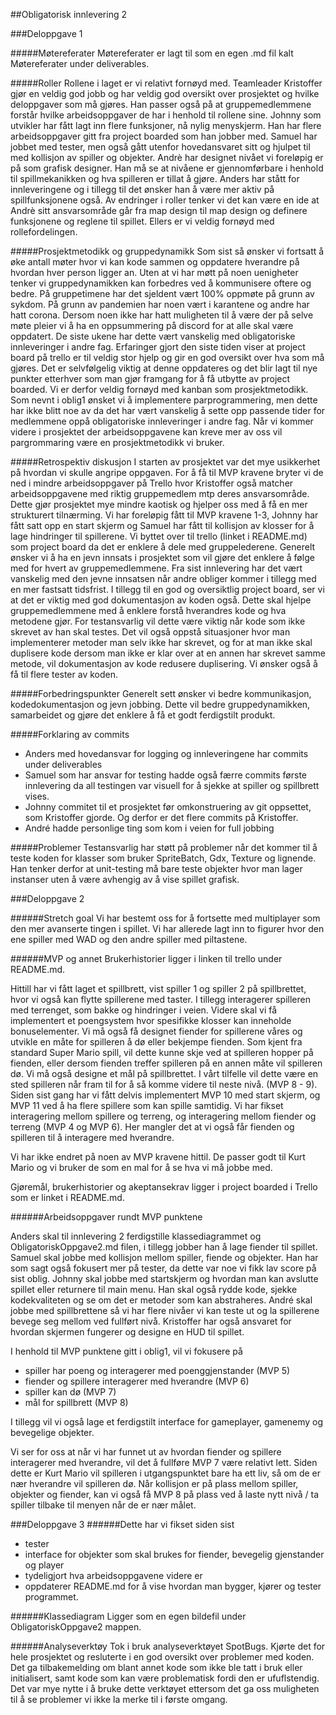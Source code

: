 ##Obligatorisk innlevering 2

###Deloppgave 1

#####Møtereferater
Møtereferater er lagt til som en egen .md fil kalt Møtereferater under deliverables.

#####Roller
Rollene i laget er vi relativt fornøyd med. Teamleader Kristoffer gjør en veldig god jobb og har veldig god oversikt over prosjektet og hvilke deloppgaver som må gjøres. Han passer også på at gruppemedlemmene forstår hvilke arbeidsoppgaver de har i henhold til rollene sine. Johnny som utvikler har fått lagt inn flere funksjoner, nå nylig menyskjerm. Han har flere arbeidsoppgaver gitt fra project boarded som han jobber med. Samuel har jobbet med tester, men også gått utenfor hovedansvaret sitt og hjulpet til med kollisjon av spiller og objekter. Andrè har designet nivået vi foreløpig er på som grafisk designer. Han må se at nivåene er gjennomførbare i henhold til spillmekanikken og hva spilleren er tillat å gjøre. Anders har stått for innleveringene og i tillegg til det ønsker han å være mer aktiv på spillfunksjonene også. Av endringer i roller tenker vi det kan være en ide at Andrè sitt ansvarsområde går fra map design til map design og definere funksjonene og reglene til spillet. Ellers er vi veldig fornøyd med rollefordelingen.

#####Prosjektmetodikk og gruppedynamikk
Som sist så ønsker vi fortsatt å øke antall møter hvor vi kan kode sammen og oppdatere hverandre på hvordan hver person ligger an. Uten at vi har møtt på noen uenigheter tenker vi gruppedynamikken kan forbedres ved å kommunisere oftere og bedre. På gruppetimene har det sjeldent vært 100% oppmøte på grunn av sykdom. På grunn av pandemien har noen vært i karantene og andre har hatt corona. Dersom noen ikke har hatt muligheten til å være der på selve møte pleier vi å ha en oppsummering på discord for at alle skal være oppdatert.
De siste ukene har dette vært vanskelig med obligatoriske innleveringer i andre fag. Erfaringer gjort den siste tiden viser at project board på trello er til veldig stor hjelp og gir en god oversikt over hva som må gjøres. Det er selvfølgelig viktig at denne oppdateres og det blir lagt til nye punkter etterhver som man gjør framgang for å få utbytte av project boarded. Vi er derfor veldig fornøyd med kanban som prosjektmetodikk. Som nevnt i oblig1 ønsket vi å implementere parprogrammering, men dette har ikke blitt noe av da det har vært vanskelig å sette opp passende tider for medlemmene oppå obligatoriske innleveringer i andre fag. Når vi kommer videre i prosjektet der arbeidsoppgavene kan kreve mer av oss vil pargrommaring være en prosjektmetodikk vi bruker.


#####Retrospektiv diskusjon
I starten av prosjektet var det mye usikkerhet på hvordan vi skulle angripe oppgaven. 
For å få til MVP kravene bryter vi de ned i mindre arbeidsoppgaver på Trello 
hvor Kristoffer også matcher arbeidsoppgavene med riktig gruppemedlem mtp 
deres ansvarsområde. Dette gjør prosjektet mye mindre kaotisk og hjelper oss med å 
få en mer strukturert tilnærming.
Vi har foreløpig fått til MVP kravene 1-3, Johnny har fått satt 
opp en start skjerm og Samuel har fått til kollisjon av klosser for å lage 
hindringer til spillerene. Vi byttet over til trello (linket i README.md) som project 
board da det er enklere å dele med gruppelederene. Generelt ønsker vi å ha en jevn innsats 
i prosjektet som vil gjøre det enklere å følge med for hvert av gruppemedlemmene. 
Fra sist innlevering har det vært vanskelig med den jevne innsatsen når andre obliger 
kommer i tillegg med en mer fastsatt tidsfrist. I tillegg til en god og oversiktlig project board, 
ser vi at det er viktig med god dokumentasjon av koden også. Dette skal hjelpe gruppemedlemmene 
med å enklere forstå hverandres kode og hva metodene gjør. For testansvarlig vil dette være 
viktig når kode som ikke skrevet av han skal testes. Det vil også oppstå situasjoner hvor man 
implementerer metoder man selv ikke har skrevet, og for at man ikke skal duplisere kode dersom man ikke 
er klar over at en annen har skrevet samme metode, vil dokumentasjon av kode redusere duplisering.
Vi ønsker også å få til flere tester av koden.

#####Forbedringspunkter
Generelt sett ønsker vi bedre kommunikasjon, kodedokumentasjon og jevn jobbing. Dette vil bedre gruppedynamikken, samarbeidet og gjøre det enklere å få et godt ferdigstilt produkt.

#####Forklaring av commits
- Anders med hovedansvar for logging og innleveringene har commits under deliverables
- Samuel som har ansvar for testing hadde også færre commits første innlevering da all testingen var visuell for å sjekke at spiller og spillbrett vises.
- Johnny commitet til et prosjektet før omkonstruering av git oppsettet, som Kristoffer gjorde. Og derfor er det flere commits på Kristoffer.
- André hadde personlige ting som kom i veien for full jobbing

#####Problemer
Testansvarlig har støtt på problemer når det kommer til å teste koden for klasser som bruker SpriteBatch, Gdx, Texture og lignende. Han tenker derfor at unit-testing må bare teste objekter hvor man lager instanser uten å være avhengig av å vise spillet grafisk.


###Deloppgave 2

######Stretch goal
Vi har bestemt oss for å fortsette med multiplayer som den mer avanserte tingen i spillet. 
Vi har allerede lagt inn to figurer hvor den ene spiller med WAD og den andre spiller med piltastene.

######MVP og annet
Brukerhistorier ligger i linken til trello under README.md.

Hittill har vi fått laget et spillbrett, vist spiller 1 og spiller 2 på spillbrettet, hvor vi også kan flytte spillerene med taster. 
I tillegg interagerer spilleren med terrenget, som bakke og hindringer i veien. Videre skal vi få implementert et poengsystem hvor spesifikke 
klosser kan inneholde bonuselementer. Vi må også få designet fiender for spillerene våres og utvikle en måte for spilleren å dø eller bekjempe fienden. 
Som kjent fra standard Super Mario spill, vil dette kunne skje ved at spilleren hopper på fienden, eller dersom fienden treffer spilleren på en 
annen måte vil spilleren dø. Vi må også designe et mål på spillbrettet. I vårt tilfelle vil dette være en sted spilleren når fram til for å så komme videre til neste nivå. (MVP 8 - 9). 
Siden sist gang har vi fått delvis implementert MVP 10 med start skjerm, og MVP 11 ved å ha flere spillere som kan spille samtidig. Vi har fikset interagering mellom
spillere og terreng, og interagering mellom fiender og terreng (MVP 4 og MVP 6). Her mangler det at vi også får fienden og spilleren til å interagere med hverandre.

Vi har ikke endret på noen av MVP kravene hittil. De passer godt til Kurt Mario og vi bruker
de som en mal for å se hva vi må jobbe med. 

Gjøremål, brukerhistorier og akeptansekrav ligger i project boarded i Trello som er linket i README.md.

######Arbeidsoppgaver rundt MVP punktene

Anders skal til innlevering 2 ferdigstille klassediagrammet og 
ObligatoriskOppgave2.md filen, i tillegg jobber han å lage fiender til spillet. Samuel skal jobbe med kollisjon mellom
spiller, fiende og objekter. Han har som sagt også fokusert mer på tester, da dette var noe
vi fikk lav score på sist oblig. Johnny skal jobbe med startskjerm og hvordan man kan
avslutte spillet eller returnere til main menu. Han skal også rydde kode, sjekke kodekvaliteten
og se om det er metoder som kan abstraheres. André skal jobbe med spillbrettene
så vi har flere nivåer vi kan teste ut og la spillerene bevege seg mellom ved fullført
nivå. Kristoffer har også ansvaret for hvordan skjermen fungerer og designe en HUD til spillet.

I henhold til MVP punktene gitt i oblig1, vil vi fokusere på

- spiller har poeng og interagerer med poenggjenstander (MVP 5)
- fiender og spillere interagerer med hverandre (MVP 6)
- spiller kan dø (MVP 7)
- mål for spillbrett (MVP 8)

I tillegg vil vi også lage et ferdigstilt interface for gameplayer, gamenemy og bevegelige objekter.

Vi ser for oss at når vi har funnet ut av hvordan fiender og spillere 
interagerer med hverandre, vil det å fullføre MVP 7 være relativt lett. 
Siden dette er Kurt Mario vil spilleren i utgangspunktet bare ha
ett liv, så om de er nær hverandre vil spilleren dø. Når kollisjon er på plass
mellom spiller, objekter og fiender, kan vi også få MVP 8 på plass ved å laste
nytt nivå / ta spiller tilbake til menyen når de er nær målet.

###Deloppgave 3
######Dette har vi fikset siden sist
- tester
- interface for objekter som skal brukes for fiender, bevegelig gjenstander og player
- tydeligjort hva arbeidsoppgavene videre er
- oppdaterer README.md for å vise hvordan man bygger, kjører og tester programmet.

######Klassediagram
Ligger som en egen bildefil under ObligatoriskOppgave2 mappen.

######Analyseverktøy
Tok i bruk analyseverktøyet SpotBugs. Kjørte det for hele prosjektet og resluterte i en god oversikt over
problemer med koden. Det ga tilbakemelding om blant annet kode som ikke ble tatt i bruk eller initialisert, samt 
kode som kan være problematisk fordi den er ufuflstendig. Det var mye nytte i å bruke dette verktøyet ettersom det
ga oss muligheten til å se problemer vi ikke la merke til i første omgang.


